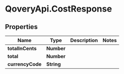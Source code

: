 # QoveryApi.CostResponse

## Properties

Name | Type | Description | Notes
------------ | ------------- | ------------- | -------------
**totalInCents** | **Number** |  | 
**total** | **Number** |  | 
**currencyCode** | **String** |  | 



